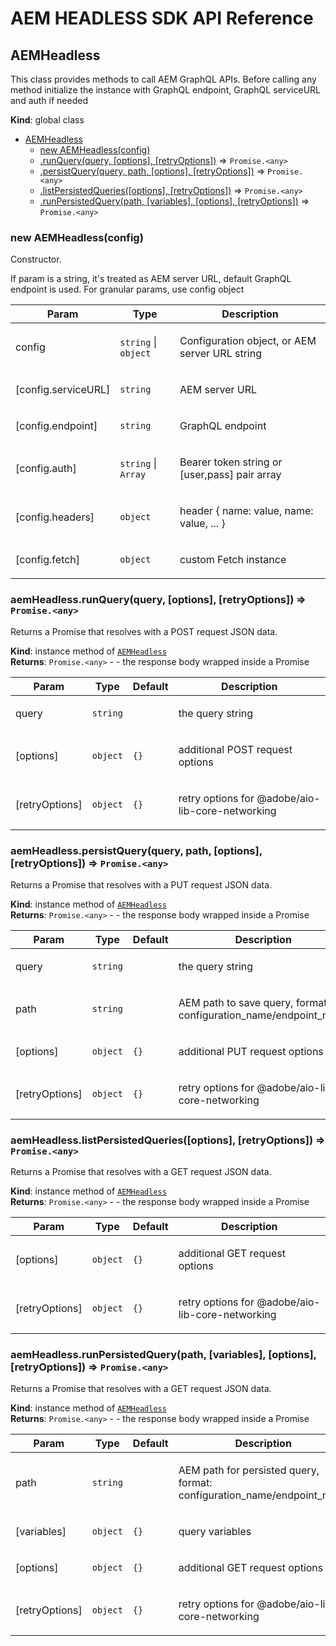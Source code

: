 <!--
Copyright 2021 Adobe. All rights reserved.
This file is licensed to you under the Apache License, Version 2.0 (the "License");
you may not use this file except in compliance with the License. You may obtain a copy
of the License at http://www.apache.org/licenses/LICENSE-2.0

Unless required by applicable law or agreed to in writing, software distributed under
the License is distributed on an "AS IS" BASIS, WITHOUT WARRANTIES OR REPRESENTATIONS
OF ANY KIND, either express or implied. See the License for the specific language
governing permissions and limitations under the License.
-->
# AEM HEADLESS SDK API Reference

<a name="AEMHeadless"></a>

## AEMHeadless
This class provides methods to call AEM GraphQL APIs.
Before calling any method initialize the instance
with GraphQL endpoint, GraphQL serviceURL and auth if needed

**Kind**: global class  

* [AEMHeadless](#AEMHeadless)
    * [new AEMHeadless(config)](#new_AEMHeadless_new)
    * [.runQuery(query, [options], [retryOptions])](#AEMHeadless+runQuery) ⇒ <code>Promise.&lt;any&gt;</code>
    * [.persistQuery(query, path, [options], [retryOptions])](#AEMHeadless+persistQuery) ⇒ <code>Promise.&lt;any&gt;</code>
    * [.listPersistedQueries([options], [retryOptions])](#AEMHeadless+listPersistedQueries) ⇒ <code>Promise.&lt;any&gt;</code>
    * [.runPersistedQuery(path, [variables], [options], [retryOptions])](#AEMHeadless+runPersistedQuery) ⇒ <code>Promise.&lt;any&gt;</code>

<a name="new_AEMHeadless_new"></a>

### new AEMHeadless(config)
Constructor.

If param is a string, it's treated as AEM server URL, default GraphQL endpoint is used.
For granular params, use config object

<table>
  <thead>
    <tr>
      <th>Param</th><th>Type</th><th>Description</th>
    </tr>
  </thead>
  <tbody>
<tr>
    <td>config</td><td><code>string</code> | <code>object</code></td><td><p>Configuration object, or AEM server URL string</p>
</td>
    </tr><tr>
    <td>[config.serviceURL]</td><td><code>string</code></td><td><p>AEM server URL</p>
</td>
    </tr><tr>
    <td>[config.endpoint]</td><td><code>string</code></td><td><p>GraphQL endpoint</p>
</td>
    </tr><tr>
    <td>[config.auth]</td><td><code>string</code> | <code>Array</code></td><td><p>Bearer token string or [user,pass] pair array</p>
</td>
    </tr><tr>
    <td>[config.headers]</td><td><code>object</code></td><td><p>header { name: value, name: value, ... }</p>
</td>
    </tr><tr>
    <td>[config.fetch]</td><td><code>object</code></td><td><p>custom Fetch instance</p>
</td>
    </tr>  </tbody>
</table>

<a name="AEMHeadless+runQuery"></a>

### aemHeadless.runQuery(query, [options], [retryOptions]) ⇒ <code>Promise.&lt;any&gt;</code>
Returns a Promise that resolves with a POST request JSON data.

**Kind**: instance method of [<code>AEMHeadless</code>](#AEMHeadless)  
**Returns**: <code>Promise.&lt;any&gt;</code> - - the response body wrapped inside a Promise  
<table>
  <thead>
    <tr>
      <th>Param</th><th>Type</th><th>Default</th><th>Description</th>
    </tr>
  </thead>
  <tbody>
<tr>
    <td>query</td><td><code>string</code></td><td></td><td><p>the query string</p>
</td>
    </tr><tr>
    <td>[options]</td><td><code>object</code></td><td><code>{}</code></td><td><p>additional POST request options</p>
</td>
    </tr><tr>
    <td>[retryOptions]</td><td><code>object</code></td><td><code>{}</code></td><td><p>retry options for @adobe/aio-lib-core-networking</p>
</td>
    </tr>  </tbody>
</table>

<a name="AEMHeadless+persistQuery"></a>

### aemHeadless.persistQuery(query, path, [options], [retryOptions]) ⇒ <code>Promise.&lt;any&gt;</code>
Returns a Promise that resolves with a PUT request JSON data.

**Kind**: instance method of [<code>AEMHeadless</code>](#AEMHeadless)  
**Returns**: <code>Promise.&lt;any&gt;</code> - - the response body wrapped inside a Promise  
<table>
  <thead>
    <tr>
      <th>Param</th><th>Type</th><th>Default</th><th>Description</th>
    </tr>
  </thead>
  <tbody>
<tr>
    <td>query</td><td><code>string</code></td><td></td><td><p>the query string</p>
</td>
    </tr><tr>
    <td>path</td><td><code>string</code></td><td></td><td><p>AEM path to save query, format: configuration_name/endpoint_name</p>
</td>
    </tr><tr>
    <td>[options]</td><td><code>object</code></td><td><code>{}</code></td><td><p>additional PUT request options</p>
</td>
    </tr><tr>
    <td>[retryOptions]</td><td><code>object</code></td><td><code>{}</code></td><td><p>retry options for @adobe/aio-lib-core-networking</p>
</td>
    </tr>  </tbody>
</table>

<a name="AEMHeadless+listPersistedQueries"></a>

### aemHeadless.listPersistedQueries([options], [retryOptions]) ⇒ <code>Promise.&lt;any&gt;</code>
Returns a Promise that resolves with a GET request JSON data.

**Kind**: instance method of [<code>AEMHeadless</code>](#AEMHeadless)  
**Returns**: <code>Promise.&lt;any&gt;</code> - - the response body wrapped inside a Promise  
<table>
  <thead>
    <tr>
      <th>Param</th><th>Type</th><th>Default</th><th>Description</th>
    </tr>
  </thead>
  <tbody>
<tr>
    <td>[options]</td><td><code>object</code></td><td><code>{}</code></td><td><p>additional GET request options</p>
</td>
    </tr><tr>
    <td>[retryOptions]</td><td><code>object</code></td><td><code>{}</code></td><td><p>retry options for @adobe/aio-lib-core-networking</p>
</td>
    </tr>  </tbody>
</table>

<a name="AEMHeadless+runPersistedQuery"></a>

### aemHeadless.runPersistedQuery(path, [variables], [options], [retryOptions]) ⇒ <code>Promise.&lt;any&gt;</code>
Returns a Promise that resolves with a GET request JSON data.

**Kind**: instance method of [<code>AEMHeadless</code>](#AEMHeadless)  
**Returns**: <code>Promise.&lt;any&gt;</code> - - the response body wrapped inside a Promise  
<table>
  <thead>
    <tr>
      <th>Param</th><th>Type</th><th>Default</th><th>Description</th>
    </tr>
  </thead>
  <tbody>
<tr>
    <td>path</td><td><code>string</code></td><td></td><td><p>AEM path for persisted query, format: configuration_name/endpoint_name</p>
</td>
    </tr><tr>
    <td>[variables]</td><td><code>object</code></td><td><code>{}</code></td><td><p>query variables</p>
</td>
    </tr><tr>
    <td>[options]</td><td><code>object</code></td><td><code>{}</code></td><td><p>additional GET request options</p>
</td>
    </tr><tr>
    <td>[retryOptions]</td><td><code>object</code></td><td><code>{}</code></td><td><p>retry options for @adobe/aio-lib-core-networking</p>
</td>
    </tr>  </tbody>
</table>

